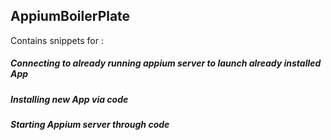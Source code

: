 ## AppiumBoilerPlate

Contains snippets for :

##### Connecting to already running appium server to launch already installed App
##### Installing new App via code
##### Starting Appium server through code





